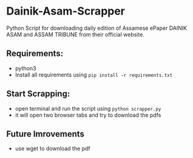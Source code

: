 # Dainik-Asam-Scrapper
Python Script for downloading daily edition of Assamese ePaper DAINIK ASAM and ASSAM TRIBUNE from their official website.


## Requirements:
- python3
- Install all requirements using `pip install -r requirements.txt`

## Start Scrapping:
- open terminal and run the script using `python scrapper.py`
- it will open two browser tabs and try to download the pdfs


## Future Imrovements
- use wget to download the pdf
